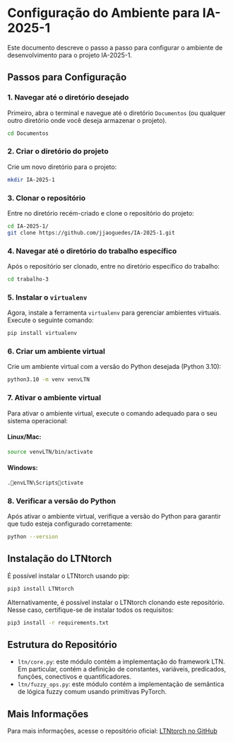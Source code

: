 
# Configuração do Ambiente para IA-2025-1

Este documento descreve o passo a passo para configurar o ambiente de desenvolvimento para o projeto IA-2025-1.

## Passos para Configuração

### 1. Navegar até o diretório desejado

Primeiro, abra o terminal e navegue até o diretório `Documentos` (ou qualquer outro diretório onde você deseja armazenar o projeto).

```bash
cd Documentos
```

### 2. Criar o diretório do projeto

Crie um novo diretório para o projeto:

```bash
mkdir IA-2025-1
```

### 3. Clonar o repositório

Entre no diretório recém-criado e clone o repositório do projeto:

```bash
cd IA-2025-1/
git clone https://github.com/jjaoguedes/IA-2025-1.git
```

### 4. Navegar até o diretório do trabalho específico

Após o repositório ser clonado, entre no diretório específico do trabalho:

```bash
cd trabalho-3
```

### 5. Instalar o `virtualenv`

Agora, instale a ferramenta `virtualenv` para gerenciar ambientes virtuais. Execute o seguinte comando:

```bash
pip install virtualenv
```

### 6. Criar um ambiente virtual

Crie um ambiente virtual com a versão do Python desejada (Python 3.10):

```bash
python3.10 -m venv venvLTN
```

### 7. Ativar o ambiente virtual

Para ativar o ambiente virtual, execute o comando adequado para o seu sistema operacional:

#### Linux/Mac:

```bash
source venvLTN/bin/activate
```

#### Windows:

```bash
.envLTN\Scriptsctivate
```

### 8. Verificar a versão do Python

Após ativar o ambiente virtual, verifique a versão do Python para garantir que tudo esteja configurado corretamente:

```bash
python --version
```

## Instalação do LTNtorch

É possível instalar o LTNtorch usando pip:

```bash
pip3 install LTNtorch
```

Alternativamente, é possível instalar o LTNtorch clonando este repositório. Nesse caso, certifique-se de instalar todos os requisitos:

```bash
pip3 install -r requirements.txt
```

## Estrutura do Repositório

- `ltn/core.py`: este módulo contém a implementação do framework LTN. Em particular, contém a definição de constantes, variáveis, predicados, funções, conectivos e quantificadores.
- `ltn/fuzzy_ops.py`: este módulo contém a implementação de semântica de lógica fuzzy comum usando primitivas PyTorch.

## Mais Informações

Para mais informações, acesse o repositório oficial: [LTNtorch no GitHub](https://github.com/tommasocarraro/LTNtorch)
